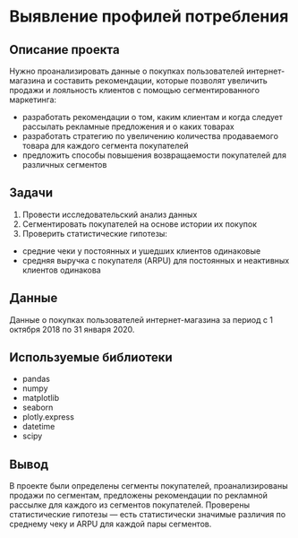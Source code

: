 # Выявление профилей потребления

## Описание проекта

Нужно проанализировать данные о покупках пользователей интернет-магазина и составить рекомендации, которые позволят увеличить продажи и лояльность клиентов с помощью сегментированного маркетинга:
- разработать рекомендации о том, каким клиентам и когда следует рассылать рекламные предложения и о каких товарах
- разработать стратегию по увеличению количества продаваемого товара для каждого сегмента покупателей
- предложить способы повышения возвращаемости покупателей для различных сегментов

## Задачи

1. Провести исследовательский анализ данных
2. Сегментировать покупателей на основе истории их покупок
3. Проверить статистические гипотезы:
- средние чеки у постоянных и ушедших клиентов одинаковые
- средняя выручка с покупателя (ARPU) для постоянных и неактивных клиентов одинакова

## Данные

Данные о покупках пользователей интернет-магазина за период с 1 октября 2018 по 31 января 2020.

## Используемые библиотеки
- pandas
- numpy
- matplotlib
- seaborn
- plotly.express
- datetime
- scipy

## Вывод

В проекте были определены сегменты покупателей, проанализированы продажи по сегментам, предложены рекомендации по рекламной рассылке для каждого из сегментов покупателей. Проверены статистические гипотезы — есть статистически значимые различия по среднему чеку и ARPU для каждой пары сегментов.
